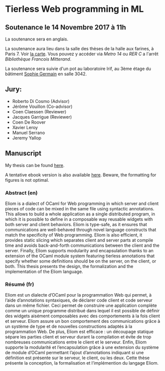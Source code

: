 # Tierless Web programming in ML

## Soutenance le 14 Novembre 2017 à 11h

La soutenance sera en anglais.

La soutenance aura lieu dans la salle des thèses de la halle aux farines, à Paris 7.
Voir [la carte](https://www.openstreetmap.org/way/62378611). Vous pouvez y accéder
via *Metro 14* ou *RER C* a l'arrêt *Bibliothèque Francois Mitterand*.

La soutenance sera suivie d'un pot au laboratoire Irif, au 3ème étage du bâtiment
[Sophie Germain](https://www.openstreetmap.org/way/286296494) en salle 3042.

## Jury:

- Roberto Di Cosmo (Advisor)
- Jérôme Vouillon (Co-advisor)
- Coen Claessen (Reviewer)
- Jacques Garrigue (Reviewer)
- Coen De Roover
- Xavier Leroy
- Manuel Serrano
- Jeremy Yallop

## Manuscript

My thesis can be found [here][thesis]. 

A tentative ebook version is also available [here][ebookthesis]. Beware, the formatting for figures is not
optimal.

### Abstract (en)

Eliom is a dialect of OCaml for Web programming in which server and client
pieces of code can be mixed in the same file using syntactic annotations. This allows to
build a whole application as a single distributed program, in which it is possible to define
in a composable way reusable widgets with both server and client behaviors.
Eliom is type-safe, as it ensures that communications are well-behaved through novel
language constructs that match the specificity of Web programming. Eliom is also
efficient, it provides static slicing which separates client and server parts at compile time
and avoids back-and-forth communications between the client and the server. Finally,
Eliom supports modularity and encapsulation thanks to an extension of the OCaml
module system featuring tierless annotations that specify whether some definitions should
be on the server, on the client, or both.
This thesis presents the design, the formalization and the implementation of the Eliom
language.

### Résumé (fr)

Eliom est un dialecte d’OCaml pour la programmation Web qui permet, à
l’aide d’annotations syntaxiques, de déclarer code client et code serveur dans un même
fichier. Ceci permet de construire une application complète comme un unique programme
distribué dans lequel il est possible de définir des widgets aisément composables avec des
comportements à la fois client et serveur.
Eliom assure un bon comportement des communications grâce à un système de type et
de nouvelles constructions adaptés à la programmation Web. De plus, Eliom est efficace :
un découpage statique sépare les parties client et serveur durant la compilation et évite
de trop nombreuses communications entre le client et le serveur. Enfin, Eliom supporte
la modularité et l’encapsulation grâce à une extension du système de module d’OCaml
permettant l’ajout d’annotations indiquant si une définition est présente sur le serveur,
le client, ou les deux.
Cette thèse présente la conception, la formalisation et l’implémention du langage
Eliom.

[Jérôme Vouillon]: https://www.irif.fr/~vouillon/
[Roberto Di Cosmo]: http://dicosmo.org/
[thesis]: papers/phdthesis.pdf
[ebookthesis]: papers/phdebook.pdf

